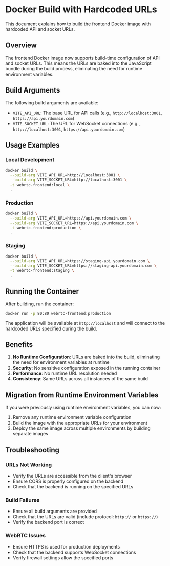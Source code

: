 # Docker Build with Hardcoded URLs

This document explains how to build the frontend Docker image with hardcoded API and socket URLs.

## Overview

The frontend Docker image now supports build-time configuration of API and socket URLs. This means the URLs are baked into the JavaScript bundle during the build process, eliminating the need for runtime environment variables.

## Build Arguments

The following build arguments are available:

- `VITE_API_URL`: The base URL for API calls (e.g., `http://localhost:3001`, `https://api.yourdomain.com`)
- `VITE_SOCKET_URL`: The URL for WebSocket connections (e.g., `http://localhost:3001`, `https://api.yourdomain.com`)

## Usage Examples

### Local Development
```bash
docker build \
  --build-arg VITE_API_URL=http://localhost:3001 \
  --build-arg VITE_SOCKET_URL=http://localhost:3001 \
  -t webrtc-frontend:local \
  .
```

### Production
```bash
docker build \
  --build-arg VITE_API_URL=https://api.yourdomain.com \
  --build-arg VITE_SOCKET_URL=https://api.yourdomain.com \
  -t webrtc-frontend:production \
  .
```

### Staging
```bash
docker build \
  --build-arg VITE_API_URL=https://staging-api.yourdomain.com \
  --build-arg VITE_SOCKET_URL=https://staging-api.yourdomain.com \
  -t webrtc-frontend:staging \
  .
```

## Running the Container

After building, run the container:

```bash
docker run -p 80:80 webrtc-frontend:production
```

The application will be available at `http://localhost` and will connect to the hardcoded URLs specified during the build.

## Benefits

1. **No Runtime Configuration**: URLs are baked into the build, eliminating the need for environment variables at runtime
2. **Security**: No sensitive configuration exposed in the running container
3. **Performance**: No runtime URL resolution needed
4. **Consistency**: Same URLs across all instances of the same build

## Migration from Runtime Environment Variables

If you were previously using runtime environment variables, you can now:

1. Remove any runtime environment variable configuration
2. Build the image with the appropriate URLs for your environment
3. Deploy the same image across multiple environments by building separate images

## Troubleshooting

### URLs Not Working
- Verify the URLs are accessible from the client's browser
- Ensure CORS is properly configured on the backend
- Check that the backend is running on the specified URLs

### Build Failures
- Ensure all build arguments are provided
- Check that the URLs are valid (include protocol: `http://` or `https://`)
- Verify the backend port is correct

### WebRTC Issues
- Ensure HTTPS is used for production deployments
- Check that the backend supports WebSocket connections
- Verify firewall settings allow the specified ports
